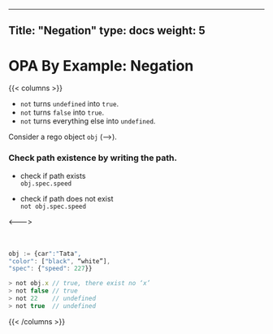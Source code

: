 
---
Title: "Negation"
type: docs
weight: 5
---

# OPA By Example: Negation

{{< columns >}}

- ```not``` turns ```undefined``` into ```true```.
- ```not``` turns ```false``` into ```true```.
- ```not``` turns everything else into ```undefined```.

Consider a rego object ```obj``` (-->).


### Check path existence by writing the path.
- check if path exists <br>
```obj.spec.speed```

- check if path does not exist <br>
```not obj.spec.speed```



<--->
<br><br><br>

```js
obj := {car":"Tata", 
"color": ["black", “white”], 
"spec": {"speed": 227}}
```

```js
> not obj.x	// true, there exist no ‘x’
> not false	// true
> not 22	// undefined
> not true  // undefined
```


{{< /columns >}}